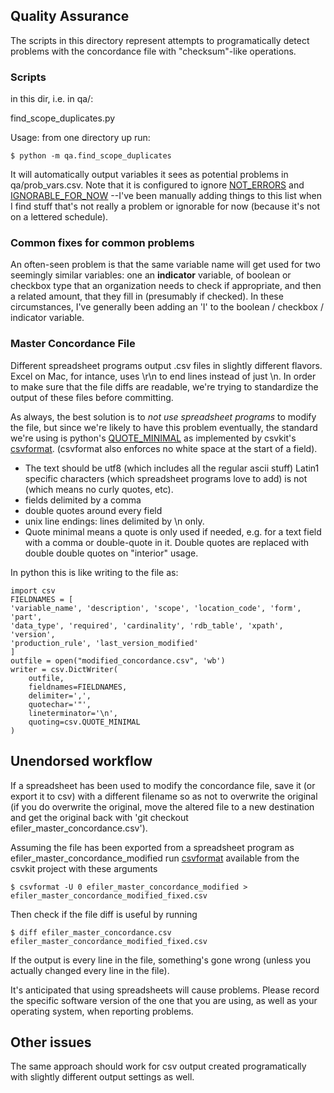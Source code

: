 ## Quality Assurance 

The scripts in this directory represent attempts to programatically detect problems with the concordance file with "checksum"-like operations. 

### Scripts 
in this dir, i.e. in qa/:

find\_scope\_duplicates.py

Usage: from one directory up run:

	$ python -m qa.find_scope_duplicates
	
It will automatically output variables it sees as potential problems in qa/prob_vars.csv. Note that it is configured to ignore
[NOT\_ERRORS](https://github.com/jsfenfen/irs-efile-master-concordance-file/blob/master/qa/find_scope_duplicates.py#L13) and [IGNORABLE\_FOR\_NOW](https://github.com/jsfenfen/irs-efile-master-concordance-file/blob/master/qa/find_scope_duplicates.py#L14) --I've been manually adding things to this list when I find stuff that's not really a problem or ignorable for now (because it's not on a lettered schedule). 

### Common fixes for common problems

An often-seen problem is that the same variable name will get used for two seemingly similar variables: one an __indicator__ variable, of boolean or checkbox type that an organization needs to check if appropriate, and then a related amount, that they fill in (presumably if checked). In these circumstances, I've generally been adding an 'I' to the boolean / checkbox / indicator variable.


### Master Concordance File

Different spreadsheet programs output .csv files in slightly different flavors. Excel on Mac, for intance, uses \r\n to end lines instead of just \n. In order to make sure that the file diffs are readable, we're trying to standardize the output of these files before committing. 

As always, the best solution is to *not use spreadsheet programs* to modify the file, but since we're likely to have this problem eventually,  the standard we're using is python's [QUOTE_MINIMAL](https://docs.python.org/3/library/csv.html#csv.QUOTE_MINIMAL) as implemented by csvkit's [csvformat](http://csvkit.readthedocs.io/en/1.0.2/scripts/csvformat.html). (csvformat also enforces no white space at the start of a field). 

- The text should be utf8 (which includes all the regular ascii stuff) Latin1 specific characters (which spreadsheet programs love to add) is not (which means no curly quotes, etc). 
- fields delimited by a comma
- double quotes around every field
- unix line endings: lines delimited by \n only.
- Quote minimal means a quote is only used if needed, e.g. for a text field with a comma or double-quote in it. Double quotes are replaced with double double quotes on "interior" usage. 


In python this is like writing to the file as:

	import csv
	FIELDNAMES = [
    'variable_name', 'description', 'scope', 'location_code', 'form', 'part',
    'data_type', 'required', 'cardinality', 'rdb_table', 'xpath', 'version',
    'production_rule', 'last_version_modified'
	]
	outfile = open("modified_concordance.csv", 'wb')
	writer = csv.DictWriter(
        outfile,
        fieldnames=FIELDNAMES,
        delimiter=',',
        quotechar='"',
        lineterminator='\n',
        quoting=csv.QUOTE_MINIMAL
    )
    
    
## Unendorsed workflow

If a spreadsheet has been used to modify the concordance file, save it (or export it to csv) with a different filename so as not to overwrite the original (if you do overwrite the original, move the altered file to a new destination and get the original back with 'git checkout efiler_master_concordance.csv').

Assuming the file has been exported from a spreadsheet program as efiler_master_concordance_modified run [csvformat](http://csvkit.readthedocs.io/en/1.0.2/scripts/csvformat.html) available from the csvkit project with these arguments 

	$ csvformat -U 0 efiler_master_concordance_modified > efiler_master_concordance_modified_fixed.csv

Then check if the file diff is useful by running 
	
	$ diff efiler_master_concordance.csv efiler_master_concordance_modified_fixed.csv

If the output is every line in the file, something's gone wrong (unless you actually changed every line in the file). 

It's anticipated that using spreadsheets will cause problems. Please record the specific software version of the one that you are using, as well as your operating system, when reporting problems.

## Other issues

The same approach should work for csv output created programatically with slightly different output settings as well. 